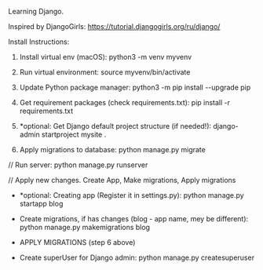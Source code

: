 Learning Django.

Inspired by DjangoGirls:
https://tutorial.djangogirls.org/ru/django/

Install Instructions:
1) Install virtual env (macOS):
python3 -m venv myvenv

2) Run virtual environment:
source myvenv/bin/activate

3) Update Python package manager:
python3 -m pip install --upgrade pip

4) Get requirement packages (check requirements.txt):
pip install -r requirements.txt

5) *optional: Get Django default project structure (if needed!):
django-admin startproject mysite .

6) Apply migrations to database:
python manage.py migrate

// Run server:
python manage.py runserver

// Apply new changes. Create App, Make migrations, Apply migrations
- *optional: Creating app (Register it in settings.py):
python manage.py startapp blog

- Create migrations, if has changes (blog - app name, mey be different):
python manage.py makemigrations blog

- APPLY MIGRATIONS (step 6 above)

- Create superUser for Django admin:
python manage.py createsuperuser